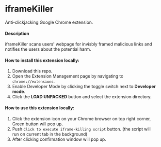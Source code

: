 # iframeKiller

Anti-clickjacking Google Chrome extension.

#### Description

iframeKiller scans users' webpage for invisbly framed malicious links and notifies the users about the potential harm.

#### How to install this extension locally:

1. Download this repo.
2. Open the Extension Management page by navigating to `chrome://extensions`.
3. Enable Developer Mode by clicking the toggle switch next to **Developer mode**.
4. Click the **LOAD UNPACKED** button and select the extension directory.

#### How to use this extension locally:

1. Click the extension icon on your Chrome browser on top right corner, Green button will pop up.
2. Push `Click to execute iframe-killing script` button. (the script will run on current tab in the background)
3. After clicking confirmation window will pop up.


